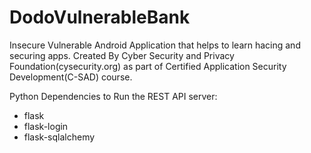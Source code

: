 # DodoVulnerableBank
Insecure Vulnerable Android Application that helps to learn hacing and securing apps.  Created By Cyber Security and Privacy Foundation(cysecurity.org) as part of Certified Application Security Development(C-SAD) course.

Python Dependencies to Run the REST API server:
  * flask
  * flask-login
  * flask-sqlalchemy
  
